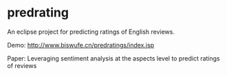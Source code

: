 # predrating
An eclipse project for predicting ratings of English reviews.

Demo: http://www.biswufe.cn/predratings/index.jsp

Paper: Leveraging sentiment analysis at the aspects level to predict ratings of reviews

